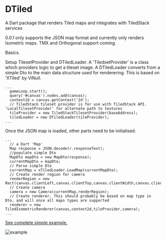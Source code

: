 DTiled
======

A Dart package that renders Tiled maps and integrates with TiledStack services

0.0.1 only supports the JSON map format and currently only renders Isometric maps. TMX and Orthogonal support coming.

Basics.

Setup TilesetProvider and DTiledLoader. A 'TiledsetProvider' is a class which providers logic to get a tileset image.
A DTiledLoader converts from a simple Dto to the main data structure used for renderering. This is based on 'XTiled' by ViNull.

```
...
  gameLoop.start();
  query('#canvas').nodes.add(canvas);
  context2d = canvas.getContext('2d');
  // TiledStack tileset provider is for use with TiledStack API. 'LocalTilesetProvider' for alternate path to textures
  tileProvider = new TiledStackTilesetProvider(baseAddress);
  tiledLoader = new DTiledLoader(tileProvider);
...

```

Once the JSON map is loaded, other parts need to be initialised. 

```
...
  // a Dart 'Map'
  Map response = JSON.decode(r.responseText); 
  //populate simple Dto
  MapDto mapDto = new MapDto(response); 
  currentMapDto = mapDto;
  // Parse simple Dto
  currentMap = xTiledLoader.LoadMap(currentMapDto); 
  // Create render region for camera
  renderRegion = new Rect(canvas.clientLeft,canvas.clientTop,canvas.clientWidth,canvas.clientHeight); 
  // Create camera
  camera = new Camera(currentMap,renderRegion);
  // Create renderer. This should probably be based on map type in Dto, and will once all maps types are supported
  renderer = new TiledIsometricRenderer(canvas,context2d,tileProvider,camera);
...
```

[See complete simple example.](https://github.com/Layoric/DTiled/wiki/Simple-DTiled-example)

![example](http://3.bp.blogspot.com/-r5wizd17O6o/UqQhv1opKKI/AAAAAAAABjE/pY04lWEXMhc/s1600/dtiled_example.png)
